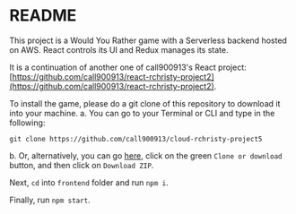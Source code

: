 # README

This project is a Would You Rather game with a Serverless backend hosted on AWS. React controls its UI and Redux manages its state.

It is a continuation of another one of call900913's React project: [https://github.com/call900913/react-rchristy-project2](https://github.com/call900913/react-rchristy-project2).

To install the game, please do a git clone of this repository to download it into your machine.
a. You can go to your Terminal or CLI and type in the following:
```
git clone https://github.com/call900913/cloud-rchristy-project5
```

b. Or, alternatively, you can go [here](https://github.com/call900913/cloud-rchristy-project5), click on the green `Clone or download` button, and then click on `Download ZIP`.

Next, `cd` into `frontend` folder and run `npm i`.

Finally, run `npm start`.
